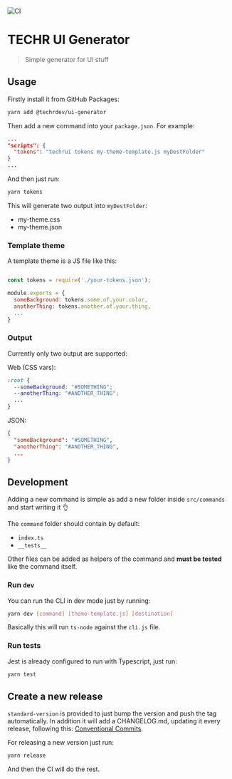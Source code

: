 ![CI](https://github.com/techrdev/ui-generator/workflows/CI/badge.svg)

# TECHR UI Generator

> Simple generator for UI stuff

## Usage

Firstly install it from GitHub Packages:

```bash
yarn add @techrdev/ui-generator
```

Then add a new command into your `package.json`. For example:

```json
...
"scripts": {
  "tokens": "techrui tokens my-theme-template.js myDestFolder"
}
...
```

And then just run:

```bash
yarn tokens
```

This will generate two output into `myDestFolder`:

- my-theme.css
- my-theme.json

### Template theme

A template theme is a JS file like this:

```js

const tokens = require('./your-tokens.json');

module.exports = {
  someBackground: tokens.some.of.your.color,
  anotherThing: tokens.another.of.your.thing,
  ...
}
```

### Output

Currently only two output are supported:

Web (CSS vars):

```css
:root {
  --someBackground: "#SOMETHING";
  --anotherThing: "#ANOTHER_THING";
  ...
}
```

JSON:
```json
{
  "someBackground": "#SOMETHING",
  "anotherThing": "#ANOTHER_THING",
  ...
}
```

## Development

Adding a new command is simple as add a new folder inside `src/commands` and start writing it 👌

The `command` folder should contain by default:

- `index.ts`
- `__tests__`

Other files can be added as helpers of the command and **must be tested** like the command itself.

### Run `dev`

You can run the CLI in dev mode just by running:

```bash
yarn dev [command] [theme-template.js] [destination]
```

Basically this will run `ts-node` against the `cli.js` file.

### Run tests

Jest is already configured to run with Typescript, just run:

```bash
yarn test
```

## Create a new release

`standard-version` is provided to just bump the version and push the tag automatically. In addition it will add a CHANGELOG.md, updating it every release, following this: [Conventional Commits](conventionalcommits.org/en/v1.0.0-beta.4/).

For releasing a new version just run:

```bash
yarn release
```

And then the CI will do the rest.



